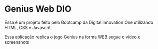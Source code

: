 <h1>Genius Web DIO</h1>
<p>Essa é um projeto feito pelo Bootcamp da Digital Innovation One utilizando HTML, CSS e Javascrit</p>
<p>Essa aplicação replica o jogo Genius na forma WEB segue o video e screenshots</p>
